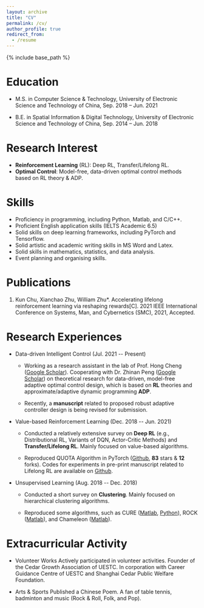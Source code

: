 ```yaml
---
layout: archive
title: "CV"
permalink: /cv/
author_profile: true
redirect_from:
  - /resume
---
```


{% include base_path %}

Education
======
* M.S. in Computer Science & Technology, University of Electronic Science and Technology of China, Sep. 2018 – Jun. 2021

* B.E. in Spatial Information & Digital Technology, University of Electronic Science and Technology of China, Sep. 2014 – Jun. 2018

Research Interest
======
* **Reinforcement Learning** (RL): Deep RL, Transfer/Lifelong RL.
* **Optimal Control**: Model-free, data-driven optimal control methods based on RL theory & ADP.
  
Skills
======
* Proficiency in programming, including Python, Matlab, and C/C++. 
* Proficient English application skills (IELTS Academic 6.5)
* Solid skills on deep learning frameworks, including PyTorch and Tensorflow. 
* Solid artistic and academic writing skills in MS Word and Latex. 
* Solid skills in mathematics, statistics, and data analysis.
* Event planning and organising skills.

Publications
======
  1. Kun Chu, Xianchao Zhu, William Zhu*. Accelerating lifelong reinforcement learning via reshaping rewards[C]. 2021 IEEE International Conference on Systems, Man, and Cybernetics (SMC), 2021, Accepted.
  
Research Experiences
======
* Data-driven Intelligent Control (Jul. 2021 -- Present)

  * Working as a research assistant in the lab of Prof. Hong Cheng ([Google Scholar](https://scholar.google.com/citations?hl=en&user=-845MAcAAAAJ)). Cooperating with Dr. Zhinan Peng ([Google Scholar](https://scholar.google.com/citations?user=9AUL9JEAAAAJ&hl=en&oi=ao)) on theoretical research for data-driven, model-free adaptive optimal control design, which is based on **RL** theories and approximate/adaptive dynamic programming **ADP**. 

  * Recently, a **manuscript** related to proposed robust adaptive controller design is being revised for submission.

* Value-based Reinforcement Learning (Dec. 2018 -- Jun. 2021)

  * Conducted a relatively extensive survey on **Deep RL** (e.g., Distributional RL, Variants of DQN, Actor-Critic Methods) and **Transfer/Lifelong RL**. Mainly focused on value-based algorithms.

  * Reproduced QUOTA Algorithm in PyTorch ([Github](https://github.com/Kchu/DeepRL\_PyTorch), **83** stars & **12** forks). Codes for experiments in pre-print manuscript related to Lifelong RL are available on [Github](https://github.com/Kchu/LifelongRL).

* Unsupervised Learning (Aug. 2018 -- Dec. 2018)

  * Conducted a short survey on **Clustering**. Mainly focused on hierarchical clustering algorithms.

  * Reproduced some algorithms, such as CURE ([Matlab](https://github.com/Kchu/CURE-cluster-matlab), [Python](https://github.com/Kchu/CURE-cluster-python)), ROCK ([Matlab](https://github.com/Kchu/ROCK-cluster-matlab)), and Chameleon ([Matlab](https://github.com/Kchu/Chameleon-cluster-matlab)).
  
Extracurricular Activity
======
* Volunteer Works Actively participated in volunteer activities. Founder of the Cedar Growth Association of UESTC. In corporation with Career Guidance Centre of UESTC and Shanghai Cedar Public Welfare Foundation.

* Arts & Sports Published a Chinese Poem. A fan of table tennis, badminton and music (Rock & Roll, Folk, and Pop).